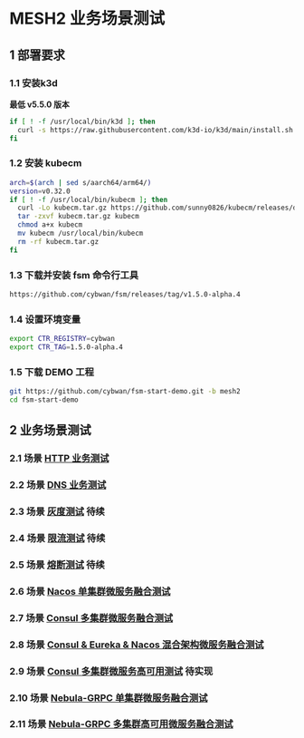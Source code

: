 # MESH2 业务场景测试

## 1 部署要求

### 1.1 安装k3d 

**最低 v5.5.0 版本**

```bash
if [ ! -f /usr/local/bin/k3d ]; then
  curl -s https://raw.githubusercontent.com/k3d-io/k3d/main/install.sh | bash
fi
```

### 1.2 安装 kubecm

```bash
arch=$(arch | sed s/aarch64/arm64/)
version=v0.32.0
if [ ! -f /usr/local/bin/kubecm ]; then
  curl -Lo kubecm.tar.gz https://github.com/sunny0826/kubecm/releases/download/${version}/kubecm_${version}_Linux_${arch}.tar.gz
  tar -zxvf kubecm.tar.gz kubecm
  chmod a+x kubecm
  mv kubecm /usr/local/bin/kubecm
  rm -rf kubecm.tar.gz
fi
```

### 1.3 下载并安装 fsm 命令行工具

```bash
https://github.com/cybwan/fsm/releases/tag/v1.5.0-alpha.4
```

### 1.4 设置环境变量

```bash
export CTR_REGISTRY=cybwan
export CTR_TAG=1.5.0-alpha.4
```

### 1.5 下载 DEMO 工程

```bash
git https://github.com/cybwan/fsm-start-demo.git -b mesh2
cd fsm-start-demo
```

## 2 业务场景测试

### 2.1    场景 [HTTP 业务测试](scenarios.2.1.md)

### 2.2   场景 [DNS 业务测试](scenarios.2.2.md)

### 2.3   场景 [灰度测试](scenarios.3.md) 待续

### 2.4   场景 [限流测试](scenarios.4.md) 待续

### 2.5   场景 [熔断测试](scenarios.5.md) 待续

### 2.6   场景 [Nacos 单集群微服务融合测试](scenarios.2.6.md)

### 2.7   场景 [Consul 多集群微服务融合测试](scenarios.2.7.md)

### 2.8   场景 [Consul & Eureka & Nacos 混合架构微服务融合测试](scenarios.2.8.md)

### 2.9   场景 [Consul 多集群微服务高可用测试](scenarios.2.9.md) 待实现

### 2.10 场景 [Nebula-GRPC 单集群微服务融合测试](scenarios.2.10.md)

### 2.11 场景 [Nebula-GRPC 多集群高可用微服务融合测试](scenarios.2.11.md)